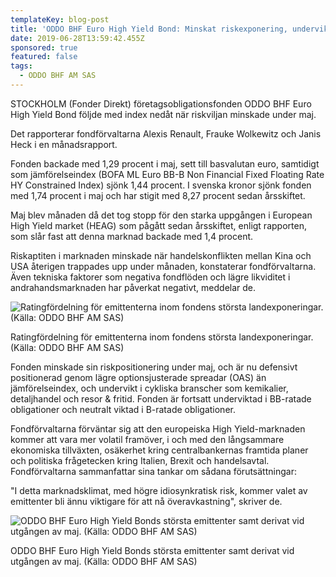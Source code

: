 ```yaml
---
templateKey: blog-post
title: 'ODDO BHF Euro High Yield Bond: Minskat riskexponering, underviktad cykliskt'
date: 2019-06-28T13:59:42.455Z
sponsored: true
featured: false
tags:
  - ODDO BHF AM SAS
---
```

STOCKHOLM (Fonder Direkt) företagsobligationsfonden ODDO BHF Euro High Yield Bond följde med index nedåt när riskviljan minskade under maj.



Det rapporterar fondförvaltarna Alexis Renault, Frauke Wolkewitz och Janis Heck i en månadsrapport.



Fonden backade med 1,29 procent i maj, sett till basvalutan euro, samtidigt som jämförelseindex (BOFA ML Euro BB-B Non Financial Fixed Floating Rate HY Constrained Index) sjönk 1,44 procent. I svenska kronor sjönk fonden med 1,74 procent i maj och har stigit med 8,27 procent sedan årsskiftet.



Maj blev månaden då det tog stopp för den starka uppgången i European High Yield market (HEAG) som pågått sedan årsskiftet, enligt rapporten, som slår fast att denna marknad backade med 1,4 procent.



Riskaptiten i marknaden minskade när handelskonflikten mellan Kina och USA återigen trappades upp under månaden, konstaterar fondförvaltarna. Även tekniska faktorer som negativa fondflöden och lägre likviditet i andrahandsmarknaden har påverkat negativt, meddelar de.

![Ratingfördelning för emittenterna inom fondens största landexponeringar. (Källa: ODDO BHF AM SAS)](/img/oddo28jun5.png)

<span class="image-caption">Ratingfördelning för emittenterna inom fondens största landexponeringar. (Källa: ODDO BHF AM SAS)</span>

Fonden minskade sin riskpositionering under maj, och är nu defensivt positionerad genom lägre optionsjusterade spreadar (OAS) än jämförelseindex, och undervikt i cykliska branscher som kemikalier, detaljhandel och resor & fritid. Fonden är fortsatt underviktad i BB-ratade obligationer och neutralt viktad i B-ratade obligationer.



Fondförvaltarna förväntar sig att den europeiska High Yield-marknaden kommer att vara mer volatil framöver, i och med den långsammare ekonomiska tillväxten, osäkerhet kring centralbankernas framtida planer och politiska frågetecken kring Italien, Brexit och handelsavtal. Fondförvaltarna sammanfattar sina tankar om sådana förutsättningar:



"I detta marknadsklimat, med högre idiosynkratisk risk, kommer valet av emittenter bli ännu viktigare för att nå överavkastning", skriver de.

![ODDO BHF Euro High Yield Bonds största emittenter samt derivat vid utgången av maj. (Källa: ODDO BHF AM SAS)](/img/oddo28jun6.png)

<span class="image-caption">ODDO BHF Euro High Yield Bonds största emittenter samt derivat vid utgången av maj. (Källa: ODDO BHF AM SAS)</span>
